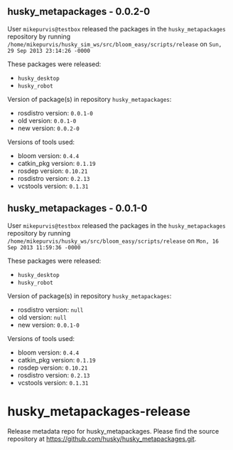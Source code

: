 ## husky_metapackages - 0.0.2-0

User `mikepurvis@testbox` released the packages in the `husky_metapackages` repository by running `/home/mikepurvis/husky_sim_ws/src/bloom_easy/scripts/release` on `Sun, 29 Sep 2013 23:14:26 -0000`

These packages were released:
- `husky_desktop`
- `husky_robot`

Version of package(s) in repository `husky_metapackages`:
- rosdistro version: `0.0.1-0`
- old version: `0.0.1-0`
- new version: `0.0.2-0`

Versions of tools used:
- bloom version: `0.4.4`
- catkin_pkg version: `0.1.19`
- rosdep version: `0.10.21`
- rosdistro version: `0.2.13`
- vcstools version: `0.1.31`


## husky_metapackages - 0.0.1-0

User `mikepurvis@testbox` released the packages in the `husky_metapackages` repository by running `/home/mikepurvis/husky_ws/src/bloom_easy/scripts/release` on `Mon, 16 Sep 2013 11:59:36 -0000`

These packages were released:
- `husky_desktop`
- `husky_robot`

Version of package(s) in repository `husky_metapackages`:
- rosdistro version: `null`
- old version: `null`
- new version: `0.0.1-0`

Versions of tools used:
- bloom version: `0.4.4`
- catkin_pkg version: `0.1.19`
- rosdep version: `0.10.21`
- rosdistro version: `0.2.13`
- vcstools version: `0.1.31`


husky_metapackages-release
==========================

Release metadata repo for husky_metapackages. Please find the source repository at https://github.com/husky/husky_metapackages.git.
